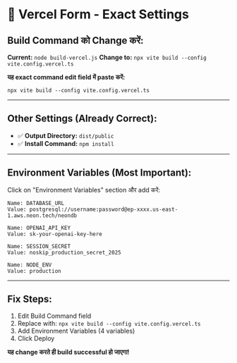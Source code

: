 # 🎯 Vercel Form - Exact Settings

## **Build Command को Change करें:**

**Current:** `node build-vercel.js`
**Change to:** `npx vite build --config vite.config.vercel.ts`

**यह exact command edit field में paste करें:**
```
npx vite build --config vite.config.vercel.ts
```

---

## **Other Settings (Already Correct):**
- ✅ **Output Directory:** `dist/public` 
- ✅ **Install Command:** `npm install`

---

## **Environment Variables (Most Important):**
Click on "Environment Variables" section और add करें:

```
Name: DATABASE_URL
Value: postgresql://username:password@ep-xxxx.us-east-1.aws.neon.tech/neondb

Name: OPENAI_API_KEY  
Value: sk-your-openai-key-here

Name: SESSION_SECRET
Value: noskip_production_secret_2025

Name: NODE_ENV
Value: production
```

---

## **Fix Steps:**
1. Edit Build Command field
2. Replace with: `npx vite build --config vite.config.vercel.ts`
3. Add Environment Variables (4 variables)
4. Click Deploy

**यह change करते ही build successful हो जाएगा!**
